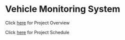 # Vehicle Monitoring System

Click [here](https://github.com/cu-ecen-aeld/final-project-bala9248/wiki/Project-Overview) for Project Overview

Click [here](https://github.com/cu-ecen-aeld/final-project-bala9248/wiki/Project-Schedule) for Project Schedule

